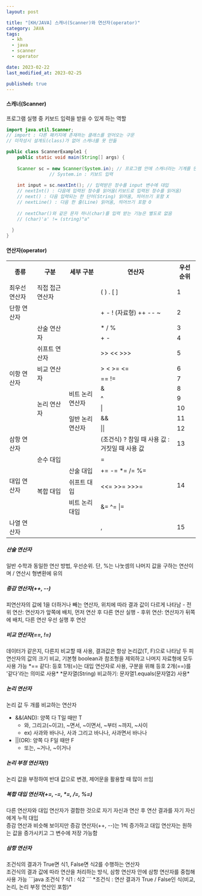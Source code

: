 ```yaml
---
layout: post

title: "[KH/JAVA] 스캐너(Scanner)와 연산자(operator)"
category: JAVA
tags: 
  - kh
  - java
  - scanner
  - operator

date: 2023-02-22
last_modified_at: 2023-02-25

published: true
---
```


<h4>스캐너(Scanner)</h4>
프로그램 실행 중 키보드 입력을 받을 수 있게 하는 역할

```java
import java.util.Scanner;
// import : 다른 패키지에 존재하는 클래스를 얻어오는 구문
// 미작성시 설계도(class)가 없어 스캐너를 못 만듦

public class ScannerExample1 {
	public static void main(String[] args) {
    
    Scanner sc = new Scanner(System.in); // 프로그램 안에 스캐너라는 기계를 만듦
    			// System.in : 키보드 입력
    
    int input = sc.nextInt(); // 입력받은 정수를 input 변수에 대입
    // nextInt() : 다음에 입력된 정수를 읽어옴(키보드로 입력된 정수를 읽어옴)
    // next() : 다음 입력되는 한 단어(String) 읽어옴, 띄어쓰기 포함 X
    // nextLine() : 다음 한 줄(Line) 읽어옴, 띄어쓰기 포함 O
    
    // nextChar()와 같은 문자 하나(char)를 입력 받는 기능은 별도로 없음
    // (char)'a' != (string)"a"
    
  }
}
```

<h4>연산자(operator)</h4>

<table>
	<tr>
		<th>종류</th>
		<th>구분</th>
		<th>세부 구분</th>
		<th>연산자</th>
		<th>우선순위</th>
	</tr>
	<tr>
		<td>최우선 연산자</td>
		<td>직접 접근 연산자</td>
		<td></td>
		<td>( ) . [ ]</td>
		<td>1</td>
	</tr>
	<tr>
		<td>단항 연산자</td>
		<td></td>
		<td></td>
		<td>+ - ! (자료형) ++ -- ~</td>
		<td>2</td>
	</tr>
	<tr>
		<td rowspan="10">이항 연산자</td>
		<td rowspan="2">산술 연산자</td>
		<td></td>
		<td>* / %</td>
		<td>3</td>
	</tr>
	<tr>
		<td></td>
		<td>+ -</td>
		<td>4</td>
	</tr>
	<tr>
		<td>쉬프트 연산자</td>
		<td></td>
		<td>>> << >>></td>
		<td>5</td>
	</tr>
	<tr>
		<td rowspan="2">비교 연산자</td>
		<td></td>
		<td>> < >= <=</td>
		<td>6</td>
	</tr>
	<tr>
		<td></td>
		<td>== !=</td>
		<td>7</td>
	</tr>
	<tr>
		<td rowspan="5">논리 연산자</td>
		<td rowspan="3">비트 논리 연산자</td>
		<td>&</td>
		<td>8</td>
	</tr>
	<tr>
		<td>^</td>
		<td>9</td>
	</tr>
	<tr>
		<td>|</td>
		<td>10</td>
	</tr>
	<tr>
		<td rowspan="2">일반 논리 연산자</td>
		<td>&&</td>
		<td>11</td>
	</tr>
	<tr>
		<td>||</td>
		<td>12</td>
	</tr>
	<tr>
		<td>삼항 연산자</td>
		<td></td>
		<td></td>
		<td>(조건식) ? 참일 때 사용 값 : 거짓일 때 사용 값</td>
		<td>13</td>
	</tr>
	<tr>
		<td rowspan="4">대입 연산자</td>
		<td>순수 대입</td>
		<td></td>
		<td>=</td>
		<td rowspan="4">14</td>
	</tr>
	<tr>
		<td rowspan="3">복합 대입</td>
		<td>산술 대입</td>
		<td>+= -= *= /= %=</td>
	</tr>
	<tr>
		<td>쉬프트 대입</td>
		<td><<= >>= >>>=</td>
	</tr>
	<tr>
		<td>비트 논리 대입</td>
		<td>&= ^= |=</td>
	</tr>
	<tr>
		<td>나열 연산자</td>
		<td></td>
		<td></td>
		<td>,</td>
		<td>15</td>
	</tr>
</table>

<h5>산술 연산자</h5>
일반 수학과 동일한 연산 방법, 우선순위.
단, %는 나눗셈의 나머지 값을 구하는 연산이며 / 연산시 형변환에 유의

<h5>증감 연산자(++, --)</h5>
피연산자의 값에 1을 더하거나 빼는 연산자, 위치에 따라 결과 값이 다르게 나타남
- 전위 연산: 연산자가 앞쪽에 배치, 먼저 연산 후 다른 연산 실행
- 후위 연산: 연산자가 뒤쪽에 배치, 다른 연산 우선 실행 후 연산

<h5>비교 연산자(==, !=)</h5>
데이터가 같은지, 다른지 비교할 때 사용, 결과값은 항상 논리값(T, F)으로 나타남
두 피연산자의 값의 크기 비교, 기본형 boolean과 참조형을 제외하고 나머지 자료형에 모두 사용 가능
*== 같다: 등호 1개(=)는 대입 연산자로 사용, 구분을 위해 등호 2개(==)를 '같다'라는 의미로 사용*
*문자열(String) 비교하기: 문자열1.equals(문자열2) 사용*

<h5>논리 연산자</h5>
논리 값 두 개를 비교하는 연산자

- &&(AND): 양쪽 다 T일 때만 T
  + 와, 그리고(~이고), ~면서, ~이면서, ~부터 ~까지, ~사이
  + ex) 사과와 바나나, 사과 그리고 바나나, 사과면서 바나나
- ||(OR): 양쪽 다 F일 때만 F
  + 또는, ~거나, ~이거나

<h5>논리 부정 연산자(!)</h5>
논리 값을 부정하여 반대 값으로 변경, 제어문을 활용할 때 많이 쓰임

<h5>복합 대입 연산자(+=, -=, *=, /=, %=)</h5>
다른 연산자와 대입 연산자가 결합한 것으로 자기 자신과 연산 후 연산 결과를 자기 자신에게 누적 대입<br />
증감 연산과 비슷해 보이지만 증감 연산자(++, --)는 1씩 증가하고 대입 연산자는 원하는 값을 증가시키고 그 변수에 저장 가능함

<h5>삼항 연산자</h5>
조건식의 결과가 True면 식1, False면 식2를 수행하는 연산자<br />
조건식의 결과 값에 따라 연산을 처리하는 방식, 삼항 연산자 안에 삼항 연산자를 중첩해 사용 가능
```java
조건식 ? 식1 : 식2
```
*조건식 : 연산 결과가 True / False인 식(비교, 논리, 논리 부정 연산인 포함)*



